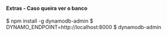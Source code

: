 #### Extras - Caso queira ver o banco

$ npm install -g dynamodb-admin
$ DYNAMO_ENDPOINT=http://localhost:8000
$ dynamodb-admin
